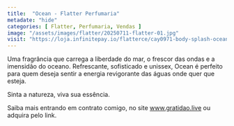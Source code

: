 ```yaml
---
title:  "Ocean - Flatter Perfumaria"
metadate: "hide"
categories: [ Flatter, Perfumaria, Vendas ]
image: "/assets/images/flatter/20250711-flatter-01.jpg"
visit: "https://loja.infinitepay.io/flatterce/cay0971-body-splash-ocean"
---
```

Uma fragrância que carrega a liberdade do mar, o frescor das ondas e a imensidão do oceano. Refrescante, sofisticado e unissex, Ocean é perfeito para quem deseja sentir a energia revigorante das águas onde quer que esteja.

Sinta a natureza, viva sua essência.

Saiba mais entrando em contrato comigo, no site www.gratidao.live ou adquira pelo link.